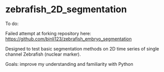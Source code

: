 # zebrafish_2D_segmentation
To do: 

Failed attempt at forking repository here: https://github.com/binli123/zebrafish_embryo_segmentation

Designed to test basic segmentation methods on 2D time series of single channel Zebrafish (nuclear marker). 

Goals: improve my understanding and familiarity with Python
